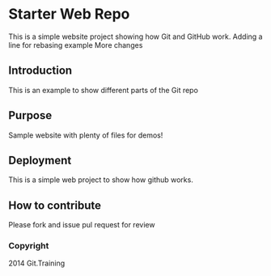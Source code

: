 # Starter Web Repo

This is a simple website project showing how Git and GitHub work.
 Adding a line for rebasing example
 More changes

## Introduction
This is an example to show different parts of the Git repo

## Purpose

Sample website with plenty of files for demos!

## Deployment
This is a simple web project to show how github works.

## How to contribute
Please fork and issue pul request for review

### Copyright 

2014 Git.Training